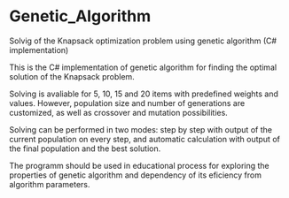 # Genetic_Algorithm
Solvig of the Knapsack optimization problem using genetic algorithm (C# implementation)

This is the C# implementation of genetic algorithm for finding
the optimal solution of the Knapsack problem.

Solving is avaliable for 5, 10, 15 and 20 items with predefined
weights and values. However, population size and number of
generations are customized, as well as crossover and
mutation possibilities.

Solving can be performed in two modes: step by step with output
of the current population on every step, and automatic
calculation with output of the final population
and the best solution.

The programm should be used in educational process for exploring 
the properties of genetic algorithm and dependency of its 
eficiency from algorithm parameters.
